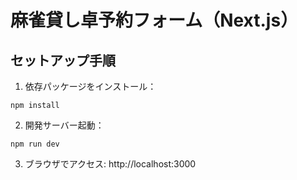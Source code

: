 # 麻雀貸し卓予約フォーム（Next.js）

## セットアップ手順

1. 依存パッケージをインストール：

```
npm install
```

2. 開発サーバー起動：

```
npm run dev
```

3. ブラウザでアクセス: http://localhost:3000
